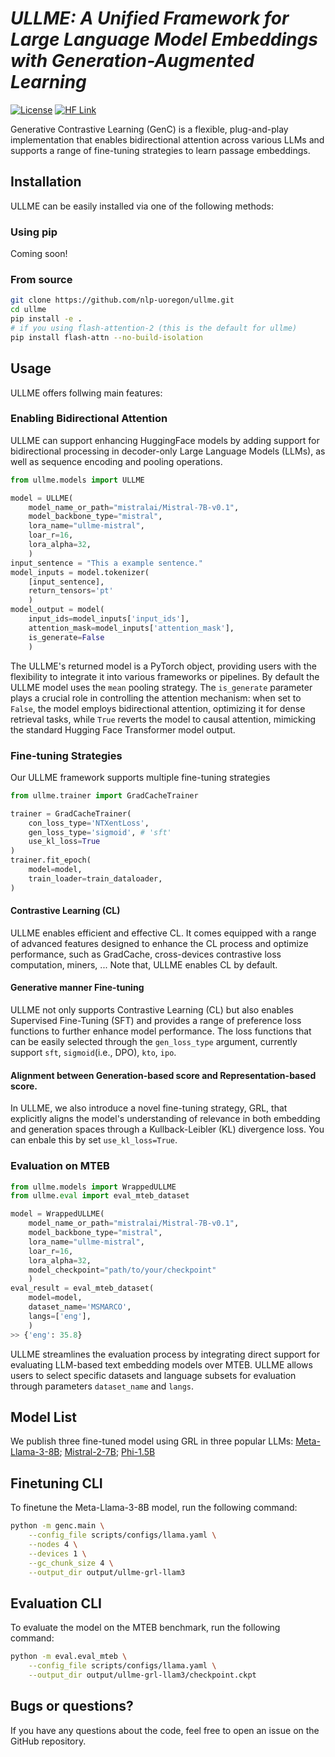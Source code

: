 # *ULLME: A Unified Framework for Large Language Model Embeddings with Generation-Augmented Learning*

<!-- [![EMNLP](https://img.shields.io/badge/EMNLP-2024-b31b1b.svg)](https://arxiv.org/) -->

[![License](https://img.shields.io/badge/License-Apache2.0-FFD4E.svg)](https://huggingface.co/Hieuman/GenC-LlaMa)
[![HF Link](https://img.shields.io/badge/HF%20Models-GenC-FFD21E.svg)](https://huggingface.co/Hieuman/GenC-LlaMa)

Generative Contrastive Learning (GenC) is a flexible, plug-and-play implementation that enables bidirectional attention across various LLMs and supports a range of fine-tuning strategies to learn passage embeddings.

## Installation
ULLME can be easily installed via one of the following methods:

### Using pip
Coming soon!

### From source
```bash
git clone https://github.com/nlp-uoregon/ullme.git
cd ullme
pip install -e .
# if you using flash-attention-2 (this is the default for ullme)
pip install flash-attn --no-build-isolation
```

## Usage
ULLME offers follwing main features: 

### Enabling Bidirectional Attention
ULLME can support enhancing HuggingFace models by adding support for bidirectional processing in decoder-only Large Language Models (LLMs), as well as sequence encoding and pooling operations. 
```python
from ullme.models import ULLME

model = ULLME(
    model_name_or_path="mistralai/Mistral-7B-v0.1",
    model_backbone_type="mistral",
    lora_name="ullme-mistral",
    loar_r=16,
    lora_alpha=32,
    )
input_sentence = "This a example sentence."
model_inputs = model.tokenizer(
    [input_sentence], 
    return_tensors='pt'
    )
model_output = model(
    input_ids=model_inputs['input_ids'],
    attention_mask=model_inputs['attention_mask'],
    is_generate=False
    )
```
The ULLME's returned model is a PyTorch object, providing users with the flexibility to integrate it into various frameworks or pipelines. By default the ULLME model uses the `mean` pooling strategy. The ```is_generate``` parameter plays a crucial role in controlling the attention mechanism: when set to ```False```, the model employs bidirectional attention, optimizing it for dense retrieval tasks, while ```True``` reverts the model to causal attention, mimicking the standard Hugging Face Transformer model output.

### Fine-tuning Strategies
Our ULLME framework supports multiple fine-tuning strategies
```python
from ullme.trainer import GradCacheTrainer

trainer = GradCacheTrainer(
    con_loss_type='NTXentLoss',
    gen_loss_type='sigmoid', # 'sft'
    use_kl_loss=True
)
trainer.fit_epoch(
    model=model,
    train_loader=train_dataloader,
)
```
#### Contrastive Learning (CL)
ULLME enables efficient and effective CL. It comes equipped with a range of advanced features designed to enhance the CL process and optimize performance, such as GradCache, cross-devices contrastive loss computation, miners, ... Note that, ULLME enables CL by default. 

#### Generative manner Fine-tuning
ULLME not only supports Contrastive Learning (CL) but also enables Supervised Fine-Tuning (SFT) and provides a range of preference loss functions to further enhance model performance. The loss functions that can be easily selected through the `gen_loss_type` argument, currently support `sft`, `sigmoid`(i.e., DPO), `kto`, `ipo`.

#### Alignment between Generation-based score and Representation-based score.
In ULLME, we also introduce a novel fine-tuning strategy, GRL, that explicitly aligns the model's understanding of relevance in both embedding and generation spaces through a Kullback-Leibler (KL) divergence loss. You can enbale this by set `use_kl_loss=True`. 

### Evaluation on MTEB
```python
from ullme.models import WrappedULLME
from ullme.eval import eval_mteb_dataset

model = WrappedULLME(
    model_name_or_path="mistralai/Mistral-7B-v0.1",
    model_backbone_type="mistral",
    lora_name="ullme-mistral",
    loar_r=16,
    lora_alpha=32,
    model_checkpoint="path/to/your/checkpoint"
    )
eval_result = eval_mteb_dataset(
    model=model,
    dataset_name='MSMARCO',
    langs=['eng'],
    )
>> {'eng': 35.8}
```
ULLME streamlines the evaluation process by integrating direct support for evaluating LLM-based text embedding models over MTEB. ULLME allows users to select specific datasets and language subsets for evaluation through parameters `dataset_name` and `langs`.


## Model List

We publish three fine-tuned model using GRL in three popular LLMs: [Meta-Llama-3-8B](https://huggingface.co/Hieuman/GenC-LlaMa); [Mistral-2-7B](https://huggingface.co/Hieuman/GenC-Mistral); [Phi-1.5B](https://huggingface.co/Hieuman/GenC-Phi1.5)


## Finetuning CLI 

To finetune the Meta-Llama-3-8B model, run the following command:

```bash
python -m genc.main \
    --config_file scripts/configs/llama.yaml \
    --nodes 4 \
    --devices 1 \
    --gc_chunk_size 4 \
    --output_dir output/ullme-grl-llam3
```


## Evaluation CLI
To evaluate the model on the MTEB benchmark, run the following command:
```bash
python -m eval.eval_mteb \
    --config_file scripts/configs/llama.yaml \
    --output_dir output/ullme-grl-llam3/checkpoint.ckpt
```

## Bugs or questions?
If you have any questions about the code, feel free to open an issue on the GitHub repository.

